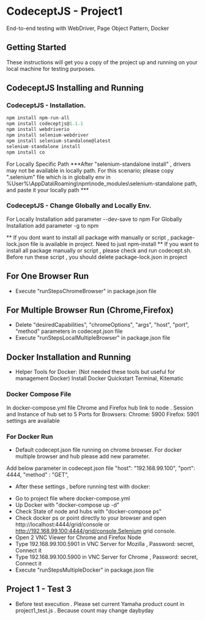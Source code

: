 # CodeceptJS - Project1

End-to-end testing with WebDriver, Page Object Pattern, Docker 

## Getting Started

These instructions will get you a copy of the project up and running on your local machine for testing purposes. 

## CodeceptJS Installing and Running

### CodeceptJS - Installation.

```javascript 
npm install npm-run-all
npm install codeceptjs@1.1.1 
npm install webdriverio 
npm install selenium-webdriver 
npm install selenium-standalone@latest 
selenium-standalone install
npm install co
```
For Locally Specific Path
***After "selenium-standalone install" , drivers may not be available in locally path. For this scenario; please copy ".selenium" file which is in globally env in %User%\AppData\Roaming\npm\node_modules\selenium-standalone path, and paste it your locally path ***

### CodeceptJS - Change Globally and Locally Env. 
For Locally Installation add parameter --dev-save to npm
For Globally Installation add parameter -g to npm

** If you dont want to install all package with manually or script , package-lock.json file is available in project. Need to just npm-install
** If you want to install all package manually or script , please check and run codecept.sh. Before run these script , you should delete package-lock.json in project

## For One Browser Run

- Execute "runStepsChromeBrowser" in package.json file

## For Multiple Browser Run (Chrome,Firefox)

- Delete "desiredCapabilities", "chromeOptions", "args", "host", "port", "method" parameters in codecept.json file 
- Execute "runStepsLocalMultipleBrowser" in package.json file

## Docker Installation and Running

* Helper Tools for Docker: (Not needed these tools but useful for management Docker)
Install Docker Quickstart Terminal, Kitematic

### Docker Compose File
In docker-compose.yml file
Chrome and Firefox hub link to node .
Session and Instance of hub set to 5
Ports for Browsers: Chrome: 5900 Firefox: 5901 settings are available

### For Docker Run

* Default codecept.json file running on chrome browser. For docker multiple browser and hub please add new parameter.

Add below parameter in codecept.json file
"host": "192.168.99.100",
"port": 4444,
"method" : "GET",
  
* After these settings , before running test with docker:

- Go to project file where docker-compose.yml
- Up Docker with "docker-compose up -d"
- Check State of node and hubs with "docker-compose ps"
- Check docker ps or point directly to your browser and open http://localhost:4444/grid/console or http://192.168.99.100:4444/grid/console.Selenium grid console.
- Open 2 VNC Viewer for Chrome and Firefox Node
- Type 192.168.99.100.5901 in VNC Server for Mozilla , Password: secret, Connect it
- Type 192.168.99.100.5900 in VNC Server for Chrome , Password: secret, Connect it 
- Execute "runStepsMultipleDocker" in package.json file

## Project 1 - Test 3
- Before test execution . Please set current Yamaha product count in project1_test.js . Because count may change daybyday




